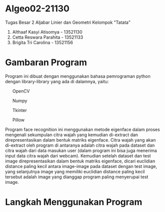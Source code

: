 # Algeo02-21130
Tugas Besar 2 Aljabar Linier dan Geometri Kelompok "Tatata"
1. Althaaf Kasyi Atisomya - 13521130 
2. Cetta Reswara Parahita - 13521133
3. Brigita Tri Carolina - 13521156

# Gambaran Program 
Program ini dibuat dengan menggunakan bahasa pemrograman python dengan library-library yang ada di dalamnya, yaitu:
<ul> OpenCV </ul>
<ul> Numpy </ul>
<ul> Tkinter </ul>
<ul> Pillow </ul>

Program face recognition ini menggunakan metode eigenface dalam proses mengenali sekumpulan citra wajah yang kemudian di-extract dan direpresentasikan dalam bentuk matriks eigenface. Citra wajah yang akan di-extract oleh program di antaranya adalah citra wajah pada dataset dan citra wajah dari data masukan user (dalam program ini bisa juga menerima input data citra wajah dari webcam). Kemudian setelah dataset dan test image direpresentasikan dalam bentuk matriks eigenface, dicari euclidian distance paling kecil antara image-image pada dataset dengan test image, yang selanjutnya image yang memiliki euclidian distance paling kecil tersebut adalah image yang dianggap program paling menyerupai test image.

# Langkah Menggunakan Program
